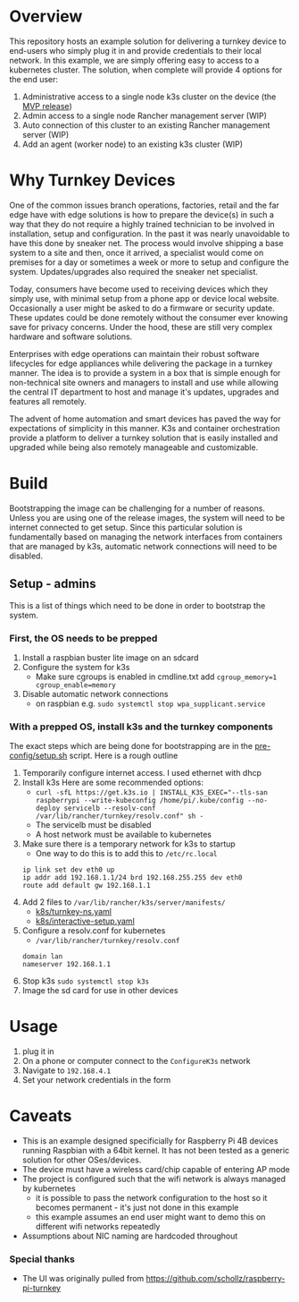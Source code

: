 # Overview
This repository hosts an example solution for delivering a turnkey device to end-users who simply plug it in and provide credentials to their local network. In this example, we are simply offering easy to access to a kubernetes cluster. The solution, when complete will provide 4 options for the end user:
1. Administrative access to a single node k3s cluster on the device (the [MVP release](https://github.com/mak3r/turnkey/releases/tag/v0.1.0-mvp))
1. Admin access to a single node Rancher management server (WIP)
1. Auto connection of this cluster to an existing Rancher management server (WIP)
1. Add an agent (worker node) to an existing k3s cluster (WIP)

# Why Turnkey Devices
One of the common issues branch operations, factories, retail and the far edge have with edge solutions is how to prepare the device(s) in such a way that they do not require a highly trained technician to be involved in installation, setup and configuration. In the past it was nearly unavoidable to have this done by sneaker net. The process would involve shipping a base system to a site and then, once it arrived, a specialist would come on premises for a day or sometimes a week or more to setup and configure the system. Updates/upgrades also required the sneaker net specialist.

Today, consumers have become used to receiving devices which they simply use, with minimal setup from a phone app or device local website. Occasionally a user might be asked to do a firmware or security update. These updates could be done remotely without the consumer ever knowing save for privacy concerns. Under the hood, these are still very complex hardware and software solutions. 

Enterprises with edge operations can maintain their robust software lifecycles for edge appliances while delivering the package in a turnkey manner. The idea is to provide a system in a box that is simple enough for non-technical site owners and managers to install and use while allowing the central IT department to host and manage it's updates, upgrades and features all remotely. 

The advent of home automation and smart devices has paved the way for expectations of simplicity in this manner. K3s and container orchestration provide a platform to deliver a turnkey solution that is easily installed and upgraded while being also remotely manageable and customizable.

# Build
Bootstrapping the image can be challenging for a number of reasons. Unless you are using one of the release images, the system will need to be internet connected to get setup. Since this particular solution is fundamentally based on managing the network interfaces from containers that are managed by k3s, automatic network connections will need to be disabled. 

## Setup - admins
This is a list of things which need to be done in order to bootstrap the system. 
### First, the OS needs to be prepped
1. Install a raspbian buster lite image on an sdcard
1. Configure the system for k3s
	* Make sure cgroups is enabled in cmdline.txt add `cgroup_memory=1 cgroup_enable=memory`
1. Disable automatic network connections
    * on raspbian e.g. `sudo systemctl stop wpa_supplicant.service`

### With a prepped OS, install k3s and the turnkey components
The exact steps which are being done for bootstrapping are in the [pre-config/setup.sh](pre-config/setup.sh) script. Here is a rough outline
1. Temporarily configure internet access. I used ethernet with dhcp
1. Install k3s
    Here are some recommended options:
	* `curl -sfL https://get.k3s.io | INSTALL_K3S_EXEC="--tls-san raspberrypi --write-kubeconfig /home/pi/.kube/config --no-deploy servicelb --resolv-conf /var/lib/rancher/turnkey/resolv.conf" sh -`
	* The servicelb must be disabled
	* A host network must be available to kubernetes
1. Make sure there is a temporary network for k3s to startup
    * One way to do this is to add this to `/etc/rc.local`
	```
	ip link set dev eth0 up
	ip addr add 192.168.1.1/24 brd 192.168.255.255 dev eth0
	route add default gw 192.168.1.1
    ```
1. Add 2 files to `/var/lib/rancher/k3s/server/manifests/`
	* [k8s/turnkey-ns.yaml](k8s/turnkey-ns.yaml)
	* [k8s/interactive-setup.yaml](k8s/interactive-setup.yaml) 
1. Configure a resolv.conf for kubernetes
	* `/var/lib/rancher/turnkey/resolv.conf`
	```
	domain lan
	nameserver 192.168.1.1
	```
1. Stop k3s `sudo systemctl stop k3s`
1. Image the sd card for use in other devices

# Usage
1. plug it in
1. On a phone or computer connect to the `ConfigureK3s` network 
1. Navigate to `192.168.4.1` 
1. Set your network credentials in the form

# Caveats
* This is an example designed specificially for Raspberry Pi 4B devices running Raspbian with a 64bit kernel. It has not been tested as a generic solution for other OSes/devices.
* The device must have a wireless card/chip capable of entering AP mode
* The project is configured such that the wifi network is always managed by kubernetes
	* it is possible to pass the network configuration to the host so it becomes permanent - it's just not done in this example
	* this example assumes an end user might want to demo this on different wifi networks repeatedly
* Assumptions about NIC naming are hardcoded throughout

### Special thanks
* The UI was originally pulled from https://github.com/schollz/raspberry-pi-turnkey

